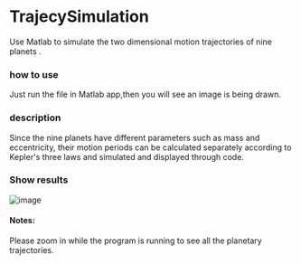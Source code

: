 # TrajecySimulation
Use Matlab to simulate the two dimensional motion trajectories of nine planets .
### how to use
Just run the file in Matlab app,then you will see an image is being drawn.
### description
Since the nine planets have different parameters such as mass and eccentricity, their motion periods can be calculated separately according to Kepler's three laws and simulated and displayed through code.
### Show results 
![image](./plants.gif)
#### Notes:
Please zoom in while the program is running to see all the planetary trajectories.
